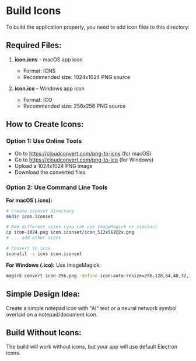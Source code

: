 # Build Icons

To build the application properly, you need to add icon files to this directory:

## Required Files:

1. **icon.icns** - macOS app icon
   - Format: ICNS
   - Recommended size: 1024x1024 PNG source

2. **icon.ico** - Windows app icon
   - Format: ICO
   - Recommended size: 256x256 PNG source

## How to Create Icons:

### Option 1: Use Online Tools
- Go to https://cloudconvert.com/png-to-icns (for macOS)
- Go to https://cloudconvert.com/png-to-ico (for Windows)
- Upload a 1024x1024 PNG image
- Download the converted files

### Option 2: Use Command Line Tools

**For macOS (.icns):**
```bash
# Create iconset directory
mkdir icon.iconset

# Add different sizes (you can use ImageMagick or similar)
cp icon-1024.png icon.iconset/icon_512x512@2x.png
# ... add other sizes

# Convert to icns
iconutil -c icns icon.iconset
```

**For Windows (.ico):**
Use ImageMagick:
```bash
magick convert icon-256.png -define icon:auto-resize=256,128,64,48,32,16 icon.ico
```

## Simple Design Idea:

Create a simple notepad icon with "AI" text or a neural network symbol overlaid on a notepad/document icon.

## Build Without Icons:

The build will work without icons, but your app will use default Electron icons.
